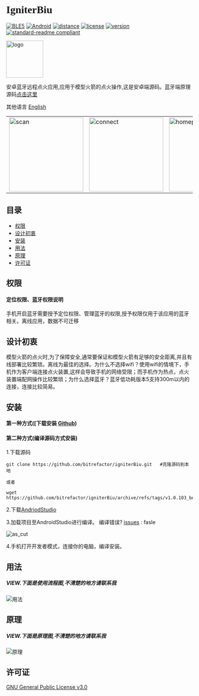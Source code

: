  # <font face="Black Italic">__IgniterBiu__</font>

[![BLE5](https://img.shields.io/badge/%E6%94%AF%E6%8C%81-BLE5-blue)](BLE5)
[![Android](https://img.shields.io/badge/Android-8.0+-blue)](Android)
[![distance](https://img.shields.io/badge/BLE5理论距离-300M-BrightGreen?style=flat)](distance)
[![license](https://img.shields.io/badge/License-GLPv3-orange)](LICENSE)
[![version](https://img.shields.io/badge/Version-1.0.103__beta-color=Green?style=flat)](version)
[![standard-readme
compliant](https://img.shields.io/badge/readme%20style-standard-brightgreen.svg?style=flat-square)](https://github.com/RichardLitt/standard-readme)

<img src="https://cdn.jsdelivr.net/gh/bitrefactor/igniterBiu/app/src/main/res/drawable-nodpi/logosoft.png" width="100" alt="logo" /> 

安卓蓝牙远程点火应用,应用于模型火箭的点火操作,这是安卓端源码。蓝牙端原理源码[点击这里](https://github.com/bitrefactor/igniterBLE5)

其他语言 [English](https://github.com/bitrefactor/igniterBiu/blob/master/README_en.md)

<html>
    <table style="margin-left: auto; margin-right: auto;">
        <tr>
            <td>
                <img src="https://cdn.jsdelivr.net/gh/bitrefactor/igniterBiu/.image/scan.jpg" width="200" alt="scan" />
            </td>
            <td>
                <img src="https://cdn.jsdelivr.net/gh/bitrefactor/igniterBiu/.image/connect.jpg" width="200" alt="connect" />
            </td>
            <td>
                <img src="https://cdn.jsdelivr.net/gh/bitrefactor/igniterBiu/.image/home.jpg" width="200" alt="homepage" />
            </td>
        </tr>
    </table>
</html>

## 目录

- [权限](#权限)
- [设计初衷](#设计初衷)
- [安装](#安装)
- [用法](#用法)
- [原理](#原理)
- [许可证](#许可证)

## 权限

#### 定位权限、蓝牙权限说明
手机开启蓝牙需要授予定位权限、管理蓝牙的权限,授予权限仅用于该应用的蓝牙相关。离线应用，数据不可迁移

## 设计初衷

模型火箭的点火时,为了保障安全,通常要保证和模型火箭有足够的安全距离,并且有线部署比较繁琐。离线为最佳的选择。为什么不选择wifi？使用wifi的情境下，手机作为客户端连接点火装置,这样会导致手机的网络受限；而手机作为热点，点火装置端配网操作比较繁琐；为什么选择蓝牙？蓝牙低功耗版本5支持300m以内的连接，连接比较简易。

## 安装
#### 第一种方式([下载安装 [Github](https://github.com/bitrefactor/igniterbiu/release/download/v1.0.103_beta/v1.0.103_beta.apk))


#### 第二种方式(编译源码方式安装)
1.下载源码
```
git clone https://github.com/bitrefactor/igniterBiu.git   #克隆源码到本地

或者

wget https://github.com/bitrefactor/igniterBiu/archive/refs/tags/v1.0.103_beta.zip
```
2.下载[AndriodStudio](https://developer.android.google.cn/studio)

3.加载项目至AndroidStudio进行编译。 编译错误? [issues](https://github.com/bitrefactor/igniterBiu/issues) : fasle

<img src="https://cdn.jsdelivr.net/gh/bitrefactor/igniterBiu/.image/as_cut.png?raw=true"
            alt="as_cut" />

4.手机打开开发者模式，连接你的电脑，编译安装。

## 用法

##### VIEW.下面是使用流程图,不清楚的地方请联系我

<img src="https://cdn.jsdelivr.net/gh/bitrefactor/igniterBiu/.image/igniter_usage_cn.png?raw=true"
            alt="用法" />


## 原理

##### VIEW.下面是原理图,不清楚的地方请联系我

<img src="https://cdn.jsdelivr.net/gh/bitrefactor/igniterBiu/.image/Igniter_contributing_cn.png?raw=true"
            alt="原理" />

## 许可证

[GNU General Public License v3.0 ](../LICENSE)